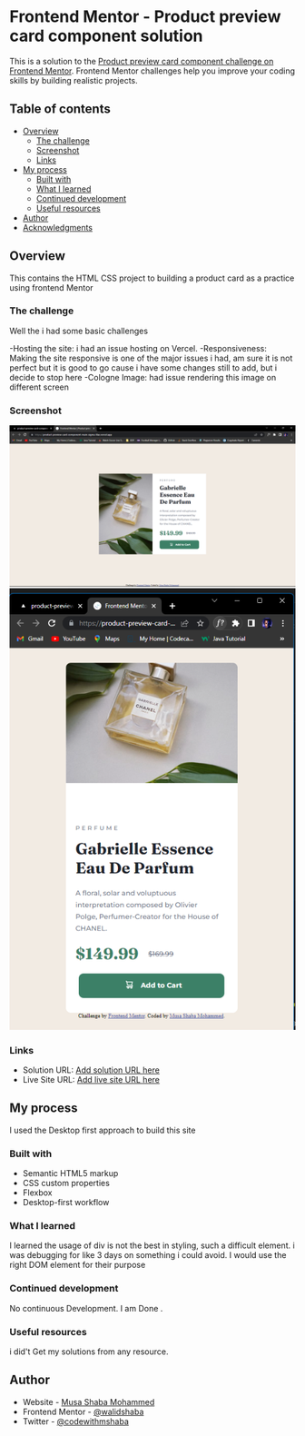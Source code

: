 # Frontend Mentor - Product preview card component solution

This is a solution to the [Product preview card component challenge on Frontend Mentor](https://www.frontendmentor.io/challenges/product-preview-card-component-GO7UmttRfa). Frontend Mentor challenges help you improve your coding skills by building realistic projects.

## Table of contents

- [Overview](#overview)
  - [The challenge](#the-challenge)
  - [Screenshot](#screenshot)
  - [Links](#links)
- [My process](#my-process)
  - [Built with](#built-with)
  - [What I learned](#what-i-learned)
  - [Continued development](#continued-development)
  - [Useful resources](#useful-resources)
- [Author](#author)
- [Acknowledgments](#acknowledgments)

## Overview

This contains the HTML CSS project to building a product card as a practice using frontend Mentor

### The challenge

Well the i had some basic challenges

-Hosting the site: i had an issue hosting on Vercel.
-Responsiveness: Making the site responsive is one of the major issues i had, am sure it is not perfect but it is good to go cause i have some changes still to add, but i decide to stop here
-Cologne Image: had issue rendering this image on different screen

### Screenshot

![Desktop View of the Card](/screenshot/productDesktop.png)
![Mobile View of the Card](/screenshot/productMobile.png)

### Links

- Solution URL: [Add solution URL here](https://github.com/walidshaba/product-preview-card-component-main.git)
- Live Site URL: [Add live site URL here](https://product-preview-card-component-main-sigma-lilac.vercel.app/)

## My process

I used the Desktop first approach to build this site

### Built with

- Semantic HTML5 markup
- CSS custom properties
- Flexbox
- Desktop-first workflow

### What I learned

I learned the usage of div is not the best in styling, such a difficult element. i was debugging for like 3 days on something i could avoid. I would use the right DOM element for their purpose

### Continued development

No continuous Development. I am Done .

### Useful resources

i did't Get my solutions from any resource.

## Author

- Website - [Musa Shaba Mohammed](https://musashaba-1490d.web.app/)
- Frontend Mentor - [@walidshaba](https://www.frontendmentor.io/profile/walidshaba)
- Twitter - [@codewithmshaba](https://twitter.com/codewithmshaba)
